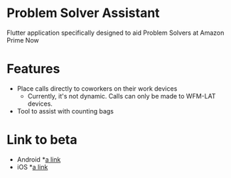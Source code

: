 # Problem Solver Assistant
Flutter application specifically designed to aid Problem Solvers at Amazon Prime Now

# Features
* Place calls directly to coworkers on their work devices
  * Currently, it's not dynamic. Calls can only be made to WFM-LAT devices.
* Tool to assist with counting bags

# Link to beta
* Android
   *[a link](https://acsweb.ucsd.edu/~c1tran/dev/amazon/app-release.apk)
* iOS
   *[a link](https://tiny.app.link/fxZ1HkfLkT)
